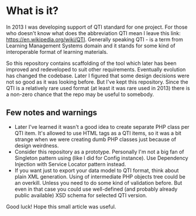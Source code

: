 # What is it?

In 2013 I was developing support of QTI standard for one project. For those who doesn't know what does the abbreviation QTI mean I leave this link: https://en.wikipedia.org/wiki/QTI. Generally speaking QTI - is a term from Learning Management Systems domain and it stands for some kind of interoperable format of learning materials.
  
So this repository contains scaffolding of the tool which later has been improved and redeveloped to suit other requirements. Eventually evolution has changed the codebase. Later I figured that some design decisions were not so good as it was looking before. But I've kept this repository. Since the QTI is a relatively rare used format (at least it was rare used in 2013) there is a non-zero chance that the repo may be useful to somebody.

## Few notes and warnings

* Later I've learned it wasn't a good idea to create separate PHP class per QTI item. It's allowed to use HTML tags as a QTI items, so it was a bit strange when we were creating dumb PHP classes just because of design weirdness.  
* Consider this repository as a prototype. Personally I'm not a big fan of Singleton pattern using (like I did for Config instance). Use Dependency Injection with Service Locator pattern instead.
* If you want just to export your data model to QTI format, think about plain XML generation. Using of intermediate PHP objects tree could be an overkill. Unless you need to do some kind of validation before. But even in that case you could use well-defined (and probably already public available) XSD schema for selected QTI version.

Good luck! Hope this small article was useful.